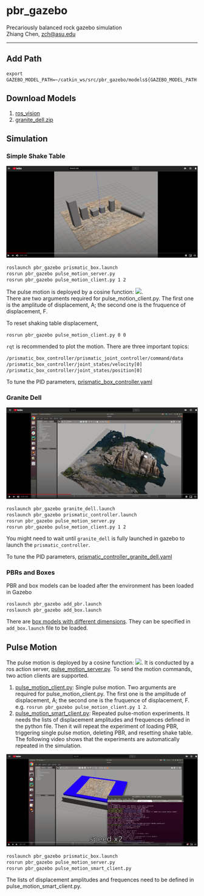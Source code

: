 # pbr_gazebo
Precariously balanced rock gazebo simulation  
Zhiang Chen, zch@asu.edu

---
## Add Path
```
export GAZEBO_MODEL_PATH=~/catkin_ws/src/pbr_gazebo/models${GAZEBO_MODEL_PATH:+:${GAZEBO_MODEL_PATH}}$
```
## Download Models
1. [ros_vision](https://github.com/ZhiangChen/ros_vision)
2. [granite_dell.zip](https://download.openuas.us/granite_dell.zip)

## Simulation
### Simple Shake Table
[![Video](./doc/simple_shaking_table.png)](https://www.youtube.com/watch?v=8tYpVeeXM_s&t=10s)
```
roslaunch pbr_gazebo prismatic_box.launch
rosrun pbr_gazebo pulse_motion_server.py
rosrun pbr_gazebo pulse_motion_client.py 1 2
```
The pulse motion is deployed by a cosine function: <img src="https://render.githubusercontent.com/render/math?math=d = A-Acos(2\pi F t)">.  
There are two arguments required for pulse_motion_client.py. The first one is the amplitude of displacement, A; the second one is the fruquence of displacement, F. 

To reset shaking table displacement,
```
rosrun pbr_gazebo pulse_motion_client.py 0 0
```

`rqt` is recommended to plot the motion. There are three important topics:
```
/prismatic_box_controller/prismatic_joint_controller/command/data
/prismatic_box_controller/joint_states/velocity[0]
/prismatic_box_controller/joint_states/position[0]
```

To tune the PID parameters, [prismatic_box_controller.yaml](https://github.com/DREAMS-lab/pbr_gazebo/blob/master/config/prismatic_box_controller.yaml)


### Granite Dell
[![Video](./doc/granite_dell.png)](https://www.youtube.com/watch?v=9lwKEj10frs)
```
roslaunch pbr_gazebo granite_dell.launch
roslaunch pbr_gazebo prismatic_controller.launch
rosrun pbr_gazebo pulse_motion_server.py
rosrun pbr_gazebo pulse_motion_client.py 1 2
```
You might need to wait until `granite_dell` is fully launched in gazebo to launch the `prismatic_controller`.

To tune the PID parameters, [prismatic_controller_granite_dell.yaml](https://github.com/DREAMS-lab/pbr_gazebo/blob/master/config/prismatic_controller_granite_dell.yaml)

### PBRs and Boxes
PBR and box models can be loaded after the environment has been loaded in Gazebo
```
roslaunch pbr_gazebo add_pbr.launch
roslaunch pbr_gazebo add_box.launch
```
There are [box models with different dimensions](https://github.com/DREAMS-lab/pbr_gazebo/tree/master/models/rock_models). They can be specified in `add_box.launch` file to be loaded.

## Pulse Motion
The pulse motion is deployed by a cosine function: <img src="https://render.githubusercontent.com/render/math?math=d = A-Acos(2\pi F t)">. It is conducted by a ros action server, [pulse_motion_server.py](https://github.com/DREAMS-lab/pbr_gazebo/blob/master/src/pulse_motion_server.py). To send the motion commands, two action clients are supported. 
1. [pulse_motion_client.py](https://github.com/DREAMS-lab/pbr_gazebo/blob/master/src/pulse_motion_client.py): Single pulse motion. Two arguments are required for pulse_motion_client.py. The first one is the amplitude of displacement, A; the second one is the fruquence of displacement, F. e.g. `rosrun pbr_gazebo pulse_motion_client.py 1 2`.
2. [pulse_motion_smart_client.py](https://github.com/DREAMS-lab/pbr_gazebo/blob/master/src/pulse_motion_smart_client.py): Repeated pulse-motion experiments. It needs the lists of displacement amplitudes and frequences defined in the python file. Then it will repeat the experiment of loading PBR, triggering single pulse motion, deleting PBR, and resetting shake table. The following video shows that the experiments are automatically repeated in the simulation. 

[![Video](./doc/smart_client.png)](https://www.youtube.com/watch?v=XEWoWZ7U458)

```
roslaunch pbr_gazebo prismatic_box.launch
rosrun pbr_gazebo pulse_motion_server.py
rosrun pbr_gazebo pulse_motion_smart_client.py
```
The lists of displacement amplitudes and frequences need to be defined in pulse_motion_smart_client.py.